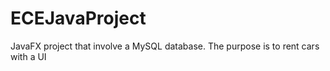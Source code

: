 # ECEJavaProject
JavaFX project that involve a MySQL database. The purpose is to rent cars with a UI
